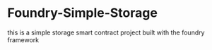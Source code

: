 # Foundry-Simple-Storage
this is a simple storage smart contract project built with the foundry framework






